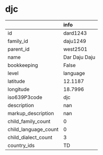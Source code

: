 # djc
|                      | info          |
|:---------------------|:--------------|
| id                   | dard1243      |
| family_id            | daju1249      |
| parent_id            | west2501      |
| name                 | Dar Daju Daju |
| bookkeeping          | False         |
| level                | language      |
| latitude             | 12.1187       |
| longitude            | 18.7996       |
| iso639P3code         | djc           |
| description          | nan           |
| markup_description   | nan           |
| child_family_count   | 0             |
| child_language_count | 0             |
| child_dialect_count  | 3             |
| country_ids          | TD            |